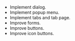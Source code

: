 - Implement dialog.
- Implement popup menu.
- Implement tabs and tab page.
- Improve forms.
- Improve buttons.
- Improve icon buttons.
